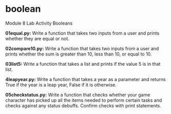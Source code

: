 # boolean
Module 8 Lab Activity Booleans

<b>01equal.py:</b>
Write a function that takes two inputs from a user and prints whether they are equal or not.

<b>02compare10.py:</b> 
Write a function that takes two inputs from a user and prints whether the sum is greater than 10, less than 10, or equal to 10.

<b>03list5:</b>
Write a function that takes a list and prints if the value 5 is in that list.

<b>4leapyear.py:</b>
Write a function that takes a year as a parameter and returns True if the year is a leap year, False if it is otherwise.

<b>05checkstatus.py:</b>
Write a function that checks whether your game character has picked up all the items needed to perform certain tasks and checks against any status debuffs. Confirm checks with print statements.
